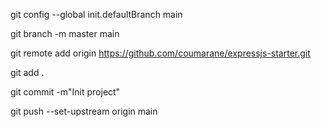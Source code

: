 
git config --global init.defaultBranch main

git branch -m master main


git remote add origin https://github.com/coumarane/expressjs-starter.git

git add .

git commit -m"Init project"

git push --set-upstream origin main

